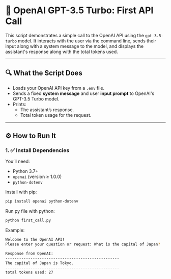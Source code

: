 # 🧠 OpenAI GPT-3.5 Turbo: First API Call

This script demonstrates a simple call to the OpenAI API using the `gpt-3.5-turbo` model. It interacts with the user via the command line, sends their input along with a system message to the model, and displays the assistant's response along with the total tokens used.

---

## 🔍 What the Script Does

- Loads your OpenAI API key from a `.env` file.
- Sends a fixed **system message** and user **input prompt** to OpenAI's GPT-3.5 Turbo model.
- Prints:
  - The assistant’s response.
  - Total token usage for the request.

---

## ⚙️ How to Run It

### 1. ✅ Install Dependencies

You’ll need:

- Python 3.7+
- `openai` (version ≥ 1.0.0)
- `python-dotenv`

Install with pip:

```bash
pip install openai python-dotenv
```

Run py file with python:
```bash
python first_call.py
```

Example: 
```bash
Welcome to the OpenAI API!
Please enter your question or request: What is the capital of Japan?

Response from OpenAI:
--------------------------------------------------
The capital of Japan is Tokyo.
--------------------------------------------------
total tokens used: 27
